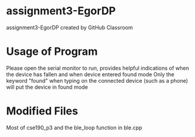 # assignment3-EgorDP
assignment3-EgorDP created by GitHub Classroom

# Usage of Program
Please open the serial monitor to run, provides helpful indications of when the device has fallen and when device entered found mode 
Only the keyword "found" when typing on the connected device (such as a phone) will put the device in found mode


# Modified Files 
Most of cse190_p3 and the ble_loop function in ble.cpp 

